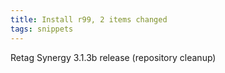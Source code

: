 ```yaml
---
title: Install r99, 2 items changed
tags: snippets
---
```


Retag Synergy 3.1.3b release (repository cleanup)
